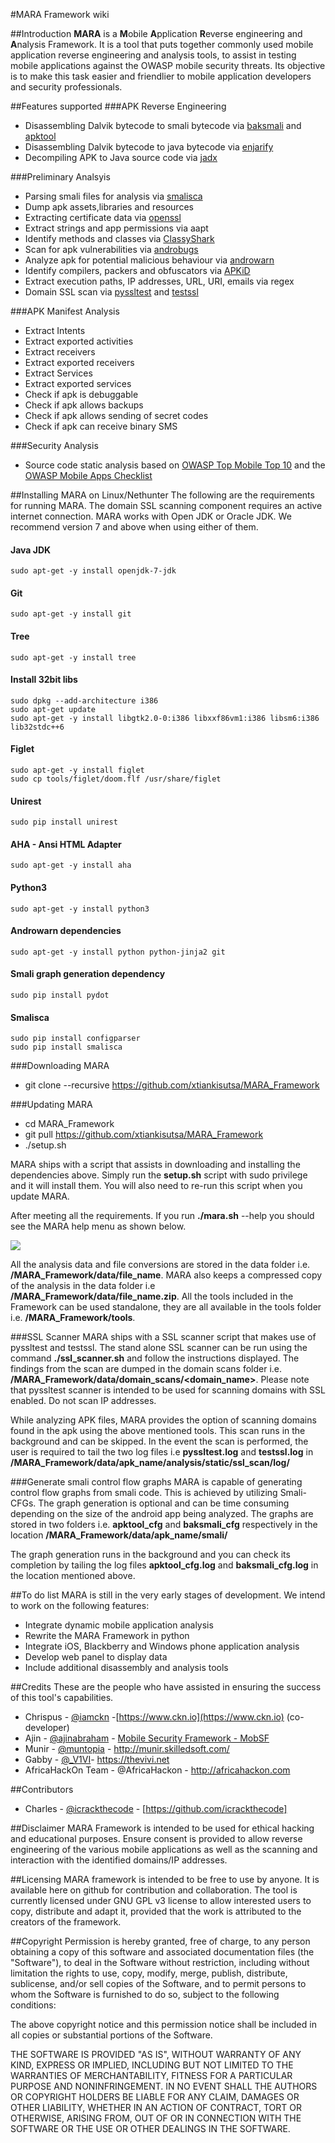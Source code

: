 #MARA Framework wiki

##Introduction
**MARA** is a **M**obile **A**pplication **R**everse engineering and **A**nalysis Framework. It is a tool that puts together commonly used mobile application reverse engineering and analysis tools, to assist in testing mobile applications against the OWASP mobile security threats. Its objective is to make this task easier and friendlier to mobile application developers and security professionals. 

##Features supported
###APK Reverse Engineering
* Disassembling Dalvik bytecode to smali bytecode via [baksmali](https://bitbucket.org/JesusFreke/smali/downloads) and [apktool](https://ibotpeaches.github.io/Apktool/install/)
* Disassembling Dalvik bytecode to java bytecode via [enjarify](https://github.com/google/enjarify)
* Decompiling APK to Java source code via [jadx](https://github.com/skylot/jadx) 

###Preliminary Analsyis
* Parsing smali files for analysis via [smalisca](https://github.com/dorneanu/smalisca) 
* Dump apk assets,libraries and resources
* Extracting certificate data via [openssl](https://github.com/openssl/openssl)
* Extract strings and app permissions via aapt
* Identify methods and classes via [ClassyShark](https://github.com/google/android-classyshark)
* Scan for apk vulnerabilities via [androbugs](https://github.com/AndroBugs/AndroBugs_Framework)
* Analyze apk for potential malicious behaviour via [androwarn](https://github.com/maaaaz/androwarn)
* Identify compilers, packers and obfuscators via [APKiD](https://github.com/rednaga/APKiD)
* Extract execution paths, IP addresses, URL, URI, emails via regex
* Domain SSL scan via [pyssltest](https://github.com/moheshmohan/pyssltest) and [testssl](https://github.com/drwetter/testssl.sh) 

###APK Manifest Analysis
* Extract Intents
* Extract exported activities
* Extract receivers
* Extract exported receivers
* Extract Services
* Extract exported services
* Check if apk is debuggable
* Check if apk allows backups
* Check if apk allows sending of secret codes
* Check if apk can receive binary SMS

###Security Analysis
* Source code static analysis based on [OWASP Top Mobile Top 10](https://www.owasp.org/index.php/Mobile_Top_10_2016-Top_10) and the [OWASP Mobile Apps Checklist](https://drive.google.com/file/d/0BxOPagp1jPHWYmg3Y3BfLVhMcmc/view)

##Installing MARA on Linux/Nethunter
The following are the requirements for running MARA. The domain SSL scanning component requires an active internet connection. MARA works with Open JDK or Oracle JDK. We recommend version 7 and above when using either of them. 
#### Java JDK
    sudo apt-get -y install openjdk-7-jdk 

#### Git
    sudo apt-get -y install git

#### Tree
    sudo apt-get -y install tree

#### Install 32bit libs
    sudo dpkg --add-architecture i386
    sudo apt-get update
    sudo apt-get -y install libgtk2.0-0:i386 libxxf86vm1:i386 libsm6:i386 lib32stdc++6

#### Figlet
    sudo apt-get -y install figlet
    sudo cp tools/figlet/doom.flf /usr/share/figlet

#### Unirest
    sudo pip install unirest

#### AHA - Ansi HTML Adapter
    sudo apt-get -y install aha

#### Python3
    sudo apt-get -y install python3

#### Androwarn dependencies
    sudo apt-get -y install python python-jinja2 git

#### Smali graph generation dependency
    sudo pip install pydot

#### Smalisca
    sudo pip install configparser
    sudo pip install smalisca

###Downloading MARA
* git clone --recursive https://github.com/xtiankisutsa/MARA_Framework

###Updating MARA
* cd MARA_Framework
* git pull https://github.com/xtiankisutsa/MARA_Framework
* ./setup.sh

MARA ships with a script that assists in downloading and installing the dependencies above. Simply run the **setup.sh** script with sudo privilege and it will install them. You will also need to re-run this script when you update MARA. 

After meeting all the requirements. If you run **./mara.sh** --help you should see the MARA help menu as shown below.

![](https://raw.githubusercontent.com/xtiankisutsa/MARA_Framework/master/documentation/help.png)

All the analysis data and file conversions are stored in the data folder i.e. **/MARA_Framework/data/file_name**. MARA also keeps a compressed copy of the analysis in the data folder i.e **/MARA_Framework/data/file_name.zip**. All the tools included in the Framework can be used standalone, they are all available in the tools folder i.e. **/MARA_Framework/tools**.

###SSL Scanner
MARA ships with a SSL scanner script that makes use of pyssltest and testssl. The stand alone SSL scanner can be run using the command **./ssl_scanner.sh** and follow the instructions displayed. The findings from the scan are dumped in the domain scans folder i.e. **/MARA_Framework/data/domain_scans/<domain_name>**. Please note that pyssltest scanner is intended to be used for scanning domains with SSL enabled. Do not scan IP addresses. 

While analyzing APK files, MARA provides the option of scanning domains found in the apk using the above mentioned tools. This scan runs in the background and can be skipped. In the event the scan is performed, the user is required to tail the two log files i.e **pyssltest.log** and **testssl.log** in **/MARA_Framework/data/apk_name/analysis/static/ssl_scan/log/**

###Generate smali control flow graphs
MARA is capable of generating control flow graphs from smali code. This is achieved by utilizing Smali-CFGs. The graph generation is optional and can be time consuming depending on the size of the android app being analyzed. The graphs are stored in two folders i.e. **apktool_cfg** and **baksmali_cfg** respectively in the location **/MARA_Framework/data/apk_name/smali/**

The graph generation runs in the background and you can check its completion by tailing the log files **apktool_cfg.log** and **baksmali_cfg.log** in the location mentioned above. 

##To do list
MARA is still in the very early stages of development. We intend to work on the following features: 
* Integrate dynamic mobile application analysis
* Rewrite the MARA Framework in python
* Integrate iOS, Blackberry and Windows phone application analysis
* Develop web panel to display data
* Include additional disassembly and analysis tools 

##Credits
These are the people who have assisted in ensuring the success of this tool's capabilities. 
* Chrispus - [@iamckn](https://twitter.com/iamckn) -[https://www.ckn.io](https://www.ckn.io) (co-developer)
* Ajin - [@ajinabraham](https://twitter.com/ajinabraham) - [Mobile Security Framework - MobSF](https://github.com/ajinabraham/Mobile-Security-Framework-MobSF)
* Munir - [@muntopia](https://twitter.com/muntopia) - http://munir.skilledsoft.com/
* Gabby - [@_V1VI](https://twitter.com/_V1VI)- https://thevivi.net
* AfricaHackOn Team - @AfricaHackon - http://africahackon.com

##Contributors
* Charles - [@icrackthecode](https://twitter.com/icrackthecode) - [https://github.com/icrackthecode]

##Disclaimer
MARA Framework is intended to be used for ethical hacking and educational purposes. Ensure consent is provided to allow reverse engineering of the various mobile applications as well as the scanning and interaction with the identified domains/IP addresses. 

##Licensing
MARA framework is intended to be free to use by anyone. It is available here on github for contribution and collaboration. The tool is currently licensed under GNU GPL v3 license to allow interested users to copy, distribute and adapt it, provided that the work is attributed to the creators of the framework.

##Copyright
Permission is hereby granted, free of charge, to any person obtaining a copy of this software and associated documentation files (the "Software"), to deal in the Software without restriction, including without limitation the rights to use, copy, modify, merge, publish, distribute, sublicense, and/or sell copies of the Software, and to permit persons to whom the Software is furnished to do so, subject to the following conditions:

The above copyright notice and this permission notice shall be included in all copies or substantial portions of the Software.

THE SOFTWARE IS PROVIDED "AS IS", WITHOUT WARRANTY OF ANY KIND, EXPRESS OR IMPLIED, INCLUDING BUT NOT LIMITED TO THE WARRANTIES OF MERCHANTABILITY, FITNESS FOR A PARTICULAR PURPOSE AND NONINFRINGEMENT. IN NO EVENT SHALL THE AUTHORS OR COPYRIGHT HOLDERS BE LIABLE FOR ANY CLAIM, DAMAGES OR OTHER LIABILITY, WHETHER IN AN ACTION OF CONTRACT, TORT OR OTHERWISE, ARISING FROM, OUT OF OR IN CONNECTION WITH THE SOFTWARE OR THE USE OR OTHER DEALINGS IN THE SOFTWARE.
